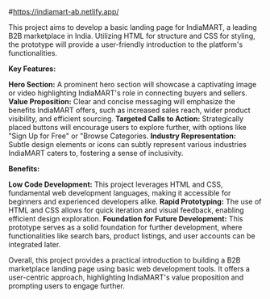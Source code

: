 #https://indiamart-ab.netlify.app/

This project aims to develop a basic landing page for IndiaMART, a leading B2B marketplace in India. Utilizing HTML for structure and CSS for styling, the prototype will provide a user-friendly introduction to the platform's functionalities. 

**Key Features:**

**Hero Section:**
      A prominent hero section will showcase a captivating image or video highlighting IndiaMART's role in connecting buyers and sellers. 
**Value Proposition:**
    Clear and concise messaging will emphasize the benefits IndiaMART offers, such as increased sales reach, wider product visibility, and efficient sourcing. 
**Targeted Calls to Action:** 
    Strategically placed buttons will encourage users to explore further, with options like "Sign Up for Free" or "Browse Categories.
**Industry Representation:**  
    Subtle design elements or icons can subtly represent various industries IndiaMART caters to, fostering a sense of inclusivity.

**Benefits:**

**Low Code Development:** 
    This project leverages HTML and CSS, fundamental web development languages, making it accessible for beginners and experienced developers alike. 
**Rapid Prototyping:** 
    The use of HTML and CSS allows for quick iteration and visual feedback, enabling efficient design exploration.
**Foundation for Future Development:** 
    This prototype serves as a solid foundation for further development, where functionalities like search bars, product listings, and user accounts can be integrated later.

Overall, this project provides a practical introduction to building a B2B marketplace landing page using basic web development tools. It offers a user-centric approach, highlighting IndiaMART's value proposition and prompting users to engage further.
